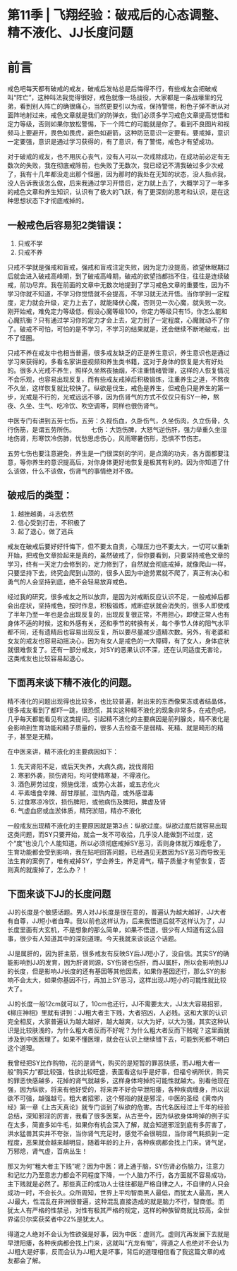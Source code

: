 # 第11季 | 飞翔经验：破戒后的心态调整、精不液化、JJ长度问题
# 前言

戒色吧每天都有破戒的戒友，破戒后发帖总是后悔得不行，有些戒友会把破戒叫“阵亡”，这种叫法我觉得很好，戒色就像一场战役，大家都是一条战壕里的兄弟，看到别人阵亡的确很痛心，当然更要引以为戒，保持警惕，粉色子弹不断从对面阵地射过来，戒色文章就是我们的防弹衣，我们必须多学习戒色文章提高觉悟和定力等级，否则如果你放松警惕，下一个阵亡的可能就是你了。看到不良图片和视频马上要避开，畏色如畏虎，避色如避箭，这种防范意识一定要有。要戒掉，意识一定要强，意识是通过学习获得的，有了意识，有了警惕，戒色才有望成功。

对于破戒的戒友，也不用灰心丧气，没有人可以一次戒除成功，在成功前必定有无数次的失败，我在彻底戒除前，也失败了无数次，我已经记不清我破过多少次戒了，我有十几年都没走出那个怪圈，因为那时的我处在无知的状态，没人指点我，没人告诉我该怎么做，后来我通过学习开悟后，定力就上去了，大概学习了一年多的戒色文章和养生知识，认识有了极大的飞跃，有了更深刻的思考和认识，是在这种思想状态下才彻底戒掉的。

## 一般戒色后容易犯2类错误： 

1. 只戒不学
2. 只戒不养

只戒不学就是强戒和盲戒，强戒和盲戒注定失败，因为定力没提高，欲望休眠期过后就会进入破戒高峰期，到了破戒高峰期，破戒的欲望挡都挡不住，往往是连续破戒，前功尽弃。我在前面的文章中无数次地提到了学习戒色文章的重要性，因为不学习你就不知道，不学习你觉悟就不会提高，不学习就无法开悟。当你学到一定程度，定力就会升级，定力上去了，就能降伏心魔，否则见一次心魔，就失败一次。刚开始戒，难免定力等级低，假设心魔等级100，你定力等级只有15，你怎么能和心魔抗衡？只有通过学习你的定力才会上去，定力到了一定程度，心魔就动不了你了。破戒不可怕，可怕的是不学习，不学习的结果就是，还会继续不断地破戒，出不了怪圈。

只戒不养在戒友中也相当普遍，很多戒友缺乏的正是养生意识，养生意识也是通过学习来获得的，多看名家讲座视频和养生类书籍，这对于身体的恢复是大有好处的。很多人光戒不养生，照样久坐熬夜抽烟，不注重情绪管理，这样的人恢复情况不会乐观，也容易出现反复，而有些戒友戒掉后积极锻炼，注重养生之道，不熬夜不久坐，这样恢复就比较快了。纵欲是伐生，戒色是养生，但戒色只是养生的第一步，光戒是不行的，光戒远远不够，因为伤肾气的方式不仅仅只有SY一种，熬夜、久坐、生气、吃冷饮、吹空调等，同样也很伤肾气。

中医专门有讲到五劳七伤，五劳：久视伤血，久卧伤气，久坐伤肉，久立伤骨，久行伤筋，是谓五劳所伤。 　　
七伤：大饱伤脾，大怒气逆伤肝，强力举重久坐湿地伤肾，形寒饮冷伤肺，忧愁思虑伤心，风雨寒暑伤形，恐惧不节伤志。 

五劳七伤也要注意避免，养生是一门很深刻的学问，是点滴的功夫，各方面都要注意，等你养生的意识提高后，对你身体更好地恢复是极其有利的。因为你知道了什么该做，什么不该做，伤肾气的事情绝对不做。

## 破戒后的类型： 

1. 越挫越勇，斗志依然
2. 信心受到打击，不积极了
3. 起了退心，做了逃兵

戒友在破戒后要好好忏悔下，但不要太自责，心理压力也不要太大，一切可以重新开始，把戒色文章捡起来是真的，虽然破戒了，但你要看到，只要坚持戒色文章的学习，终有一天定力会修到的，定力修到了，自然就会彻底戒掉，就像爬山一样，只要坚持下去，终究会爬到山顶的，很多人因为中途劳累就不爬了，真正有决心和勇气的人会坚持到底，绝不会轻易放弃戒色。

经过我的研究，很多戒友之所以放弃，是因为对戒断反应认识不足，一般戒掉后都会出症状，坚持戒色，按时作息，积极锻炼，戒断症状就会消失的，很多人即使戒了半年乃至一年也是会出现反复的，出现反复很正常，不用担心，即使正常人也有身体不适的时候，这和外感有关，还和季节的转换有关，每个季节人体的阳气水平都不同，还有遗精后也容易出现反复，所以要尽量减少遗精次数。另外，有老婆和女友的戒友也容易动摇决心，因为有女人是戒色的一大障碍，有了女人，身体症状就很难恢复了。还有一部分戒友，对SY的恶果认识不深，还在认同适度无害论，这类戒友也比较容易起退心。

## 下面再来谈下精不液化的问题。

精不液化的问题出现得也比较多，也比较普遍，射出来的东西像果冻或者结晶体，很多戒友看到了都吓一跳，很恐慌，其实这种精不液化的现象非常多，在戒色吧，几乎每天都能看见有这类提问。引起精不液化的主要病因是前列腺炎，精不液化是会影响到生育功能和精子质量的，很多人去检查不是弱精、死精、就是畸形的精子，甚至是无精。

在中医来讲，精不液化的主要病因如下： 

1. 先天肾阳不足，或后天失养，大病久病，戕伐肾阳
2. 寒邪外袭，损伤肾阳，均可使精寒凝，不得液化。 　　
3. 酒色房劳过度，频施伐泄，或劳心太甚，或五志化火
4. 平素嗜食辛辣、醇甘厚腻，湿热内蕴，或外感湿毒
5. 过食寒凉冷饮，损伤脾阳，或他病伤及脾阳，脾虚及肾
6. 气虚血瘀或血淤体质，精窍淤阻，精亦不液化

一般戒友出现精不液化的主要原因就是第3点：纵欲过度。纵欲过度后就容易出现这类问题，而SY只要开始，就会一发不可收拾，几乎没人能做到不过度，这个“度”也没几个人能知道。所以必须彻底戒掉SY恶习，否则身体就万难痊愈了，生育功能都会受到影响，我在贴吧回答问题，已经遇见无数因为SY恶习而导致无法生育的案例了，唯有戒掉SY，学会养生，养足肾气，精子质量才有望恢复，否则真的就废掉了，怎么办？！

## 下面来谈下JJ的长度问题

JJ的长度是个敏感话题。男人对JJ长度是很在意的，普遍认为越大越好，JJ大者有自尊，JJ短小者自卑。我以前也这样认为，后来我悟道后就不这样认为了，JJ长度里面有大玄机，不是想象的那么简单，如果不悟道，很少有人知道有这么回事，很少有人知道其中的深刻道理。今天我就来谈谈这个话题。

JJ是属肝的，因为肝主筋，很多戒友有反映SY后JJ短小了，没自信。其实SY的确能影响到JJ的发育，因为肝肾同源，SY伤肾也伤肝，而JJ属肝，所以会影响到JJ的长度，但是影响JJ长度的还有基因等其他因素，如果你基因还行，那么SY的影响不会太大，如果你基因不行，再加上SY恶习，这样出现JJ短小的可能性就比较大了。

JJ的长度一般12cm就可以了，10cm也还行，JJ不需要太大，JJ太大容易招邪，《柳庄神相》里就有讲到：JJ粗大者主下贱，大者招凶，人必贱。这和大家的认识完全相反，大家普遍认为越大越好，越大越爽，以大为好，以大为强，其实这种认识是比较肤浅的，为什么粗大者反而不好呢？为什么粗大者反而下贱呢？这里面就涉及到中医医理了。如果不懂医理，就会在认识上继续错下去，可能到死都不明白这个道理。

我曾经把SY比作购物，花的是肾气，购买的是短暂的罪恶快感，而JJ粗大者一般“购买力”都比较强，性欲比较旺盛，表面看这似乎是好事，但福兮祸所伏，购买的罪恶快感越多，花掉的肾气就越多，这样身体垮掉的可能性就越大。别看他现在强，因为纵欲，将来有他好受的，将来弄不好会早泄阳痿，各种疾病缠身，所以说欲不可强，越强越亏。粗大者招邪，这个邪指的就是邪淫，中医的圣经《黄帝内经》第一章《上古天真论》就专门谈到了纵欲的危害。古代名医经过上千年的经验总结，深知邪淫的厉害，我看了很多医案，从古至今，因为纵欲身体垮掉的例子实在太多，简直多如牛毛，如果你有机会深入了解，就会知道邪淫到底有多厉害了，洪水猛兽其实并不夸张，当你肾气充足时，感觉不会很明显，当你肾气耗损到一定程度，恶果就会越来越明显，随着年龄的上升，各种疾病都会找上门来。肾气足，万邪熄，肾气虚，百病丛生！

那又为何“粗大者主下贱”呢？因为中医：肾上通于脑，SY伤肾必伤脑力，注意力和记忆力乃至意志力都会不同程度下降，一个人脑力不行，各方面就不容易成功，主下贱就是必然了。那些真正的成功人士往往都是严格自律之人，不自律的人只会成功一时，不会长久。众所周知，世界上平均智商黑人最低，而犹太人最高，黑人JJ最大，性混乱在非洲很普遍，这种混乱直接造成的就是脑力不行，智商低。而犹太人有严格的性禁忌，对性有极其严格的规定，这样的种族智商就比较高，全世界诺贝尔奖获奖者中22%是犹太人。

得道之人绝对不会认为性欲强是好事，因为中医：虚则亢。虚则亢再发展下去就是早泄阳痿，各种疾病都会找上门来，这就叫“亢龙有悔”，得道之人也绝对不会认为JJ粗大是好事，反而会认为JJ粗大是坏事，背后的道理相信看了我这篇文章的戒友都会了解。